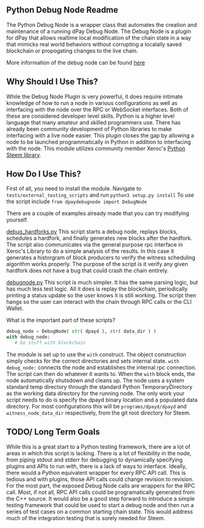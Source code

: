 
Python Debug Node Readme
------------------------

The Python Debug Node is a wrapper class that automates the creation and maintenance
of a running dPay Debug Node. The Debug Node is a plugin for dPay that allows realtime
local modification of the chain state in a way that mimicks real world behaviors
without corrupting a localally saved blockchain or propogating changes to the live chain.

More information of the debug node can be found [here](debug_node_plugin.md)

Why Should I Use This?
----------------------

While the Debug Node Plugin is very powerful, it does require intimate knowledge of how
to run a node in various configurations as well as interfacing with the node over the
RPC or WebSocket interfaces. Both of these are considered developer level skills. Python
is a higher level language that many amateur and skilled programmers use. There has already
been community development of Python libraries to make interfacing with a live node easier.
This plugin closes the gap by allowing a node to be launched programmatically in Python
in addition to interfacing with the node. This module utilizes community member Xeroc's
[Python Steem library](https://github.com/xeroc/python-steemlib).

How Do I Use This?
------------------

First of all, you need to install the module. Navigate to `tests/external_testing_scripts`
and run `python3 setup.py install`
To use the script include `from dpaydebugnode import DebugNode`

There are a couple of examples already made that you can try modifying yourself.

[debug_hardforks.py](https://github.com/dpays/dpay/python_scripts/tests/debug_hardforks.py)
This script starts a debug node, replays blocks, schedules a hardfork, and finally generates
new blocks after the hardfork. The script also communicates via the general purpose rpc
interface in Xeroc's Library to do a simple analysis of the results. In this case it
generates a historgram of block producers to verify the witness scheduling algorithm works
properly. The purpose of the script is it verify any given hardfork does not have a bug that
could crash the chain entirely.

[debugnode.py](https://github.com/dpays/dpay/python_scripts/dpaydebugnode/debugnode.py#L212)
This script is much simpler. It has the same parsing logic, but has much less test logic.
All it does is replay the blockchain, periodically printing a status update so the user
knows it is still working. The script then hangs so the user can interact with the chain
through RPC calls or the CLI Wallet.

What is the important part of these scripts?

``` Python
debug_node = DebugNode( str( dpayd ), str( data_dir ) )
with debug_node:
   # Do stuff with blockchain
```

The module is set up to use the `with` construct. The object construction simply checks
for the correct directories and sets internal state. `with debug_node:` connects the node
and establishes the internal rpc connection. The script can then do whatever it wants to.
When the `with` block ends, the node automatically shutsdown and cleans up. The node uses
a system standard temp directory through the standard Python TemporaryDirectory as the
working data directory for the running node. The only work your script needs to do is
specify the dpayd binary location and a populated data directory. For most configurations
this will be `programs/dpayd/dpayd` and `witness_node_data_dir` respectively, from the
git root directory for Steem.

TODO/ Long Term Goals
---------------------

While this is a great start to a Python testing framework, there are a lot of areas in
which this script is lacking. There is a lot of flexibility in the node, from piping
stdout and stderr for debugging to dynamically specifying plugins and APIs to run with,
there is a lack of ways to interface. Ideally, there would a Python equivalent wrapper
for every RPC API call. This is tedious and with plugins, those API calls could change
revision to revision. For the most part, the exposed Debug Node calls are wrappers for
the RPC call. Most, if not all, RPC API calls could be programatically generated from
the C++ source. It would also be a good step forward to introduce a simple testing framework
that could be used to start a debug node and then run a series of test cases on a common
starting chain state. This would address much of the integration testing that is sorely
needed for Steem.
